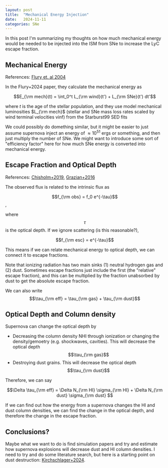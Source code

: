 ```yaml
---
layout: post
title:  "Mechanical Energy Injection"
date:   2024-11-11
categories: SNe
---
```





In this post I'm summarizing my thoughts on how much mechanical energy would be needed to be injected into the ISM from SNe to increase the LyC escape fraction. 


## Mechanical Energy

References:
<a href=https://ui.adsabs.harvard.edu/abs/2024arXiv240912118F/abstract>Flury et. al 2004</a>

In the Flury+2024 paper, they calculate the mechanical energy as 

$$E_{\rm mech}(t) = \int_0^t L_{\rm wind}(t') + L_{\rm SNe}(t') dt'$$

where $t$ is the age of the stellar population,
and they use model mechanical luminosities $L_{\rm mech}$ (stellar and SNe mass loss rates scaled by wind terminal velocities vinf)
from the Starburst99 SED fits

We could possibly do domething similar, but it might be easier to just assume supernova inject an energy of $\approx 10^{51}$ ergs or something, and then just multiply the number of SNe. We might want to introduce some sort of "efficiency factor" here for how much SNe energy is converted into mechanical energy.

## Escape Fraction and Optical Depth

References:  <a href="https://arxiv.org/abs/2008.06059">Chisholm+2019</a>, <a href="https://ui.adsabs.harvard.edu/abs/2016A%26A...585A..48G/abstract">Grazian+2016</a>


The observed flux is related to the intrinsic flux as

$$f_{\rm obs} = f_0 e^{-\tau}$$,

where $$\tau$$ is the optical depth. If we ignore scattering (is this reasonable?),

$$f_{\rm esc} = e^{-\tau}$$

This means if we can relate mechanical energy to optical depth, we can connect it to escape fractions.

Note that ionizing radiation has two main sinks (1) neutral hydrogen gas and (2) dust. Sometimes escape fractions just include the first (the "relative" escape fraction), and this can be multiplied by the fraction unabsorbed by dust to get the absolute escape fraction.

We can also write $$\tau_{\rm eff} = \tau_{\rm gas} + \tau_{\rm dust}$$

## Optical Depth and Column density

Supernova can change the optical depth by
- Decreasing the column density NHI through ionization or changing the density/gemoetry (e.g. shockwaves, cavities). This will decrease the optical depth $$\tau_{\rm gas}$$
- Destroying dust grains. This will decrease the optical depth  $$\tau_{\rm dust}$$

Therefore, we can say

$$\Delta \tau_{\rm eff} = \Delta N_{\rm HI} \sigma_{\rm HI} + \Delta N_{\rm dust} \sigma_{\rm dust} $$

If we can find out how the energy from a supernova changes the HI and dust column densities, we can find the change in the optical depth, and therefore the change in the escape fraction.


## Conclusions?

Maybe what we want to do is find simulation papers and try and estimate how supernova explosions will decrease dust and HI column densities. I need to try and do some literature search, but here is a starting point on dust destruction: <a href="https://www.nature.com/articles/s41467-024-45962-0">Kirchschlager+2024</a>.

